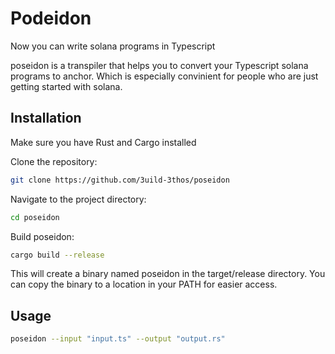 # Podeidon 
Now you can write solana programs in Typescript

poseidon is a transpiler that helps you to convert your Typescript solana programs to anchor. Which is especially convinient for people who are just getting started with solana.

## Installation

Make sure you have Rust and Cargo installed

Clone the repository:

```sh
git clone https://github.com/3uild-3thos/poseidon
```


Navigate to the project directory:

```sh
cd poseidon
```

Build poseidon:

```sh
cargo build --release
```

This will create a binary named poseidon in the target/release directory. You can copy the binary to a location in your PATH for easier access.

## Usage

```sh
poseidon --input "input.ts" --output "output.rs"
```